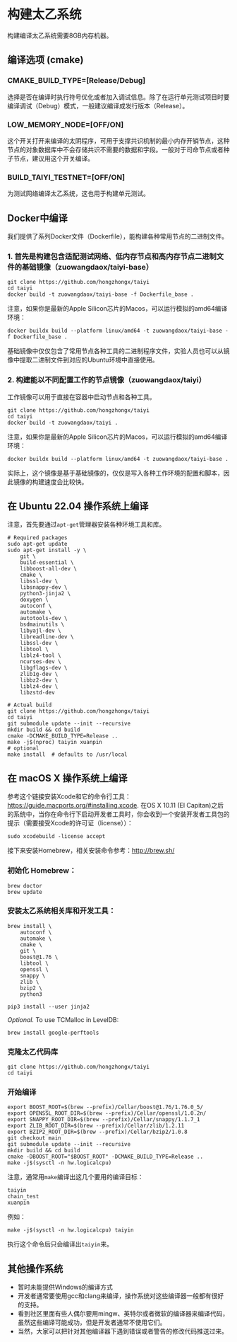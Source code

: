 # 构建太乙系统

构建编译太乙系统需要8GB内存机器。

## 编译选项 (cmake)

### CMAKE_BUILD_TYPE=[Release/Debug]

选择是否在编译时执行符号优化或者加入调试信息。除了在运行单元测试项目时要编译调试（Debug）模式，一般建议编译成发行版本（Release）。

### LOW_MEMORY_NODE=[OFF/ON]

这个开关打开来编译的太阴程序，可用于支撑共识机制的最小内存开销节点，这种节点的对象数据库中不会存储共识不需要的数据和字段。一般对于司命节点或者种子节点，建议用这个开关编译。

### BUILD_TAIYI_TESTNET=[OFF/ON]

为测试网络编译太乙系统，这也用于构建单元测试。

## Docker中编译

我们提供了系列Docker文件（Dockerfile），能构建各种常用节点的二进制文件。

### 1. 首先是构建包含适配测试网络、低内存节点和高内存节点二进制文件的基础镜像（zuowangdaox/taiyi-base）

    git clone https://github.com/hongzhongx/taiyi
    cd taiyi
    docker build -t zuowangdaox/taiyi-base -f Dockerfile_base .  

注意，如果你是最新的Apple Silicon芯片的Macos，可以运行模拟的amd64编译环境：

    docker buildx build --platform linux/amd64 -t zuowangdaox/taiyi-base -f Dockerfile_base .  

基础镜像中仅仅包含了常用节点各种工具的二进制程序文件，实验人员也可以从镜像中提取二进制文件到对应的Ubuntu环境中直接使用。

### 2. 构建能以不同配置工作的节点镜像（zuowangdaox/taiyi）

工作镜像可以用于直接在容器中启动节点和各种工具。

    git clone https://github.com/hongzhongx/taiyi
    cd taiyi
    docker build -t zuowangdaox/taiyi .  

注意，如果你是最新的Apple Silicon芯片的Macos，可以运行模拟的amd64编译环境：

    docker buildx build --platform linux/amd64 -t zuowangdaox/taiyi-base .  

实际上，这个镜像是基于基础镜像的，仅仅是写入各种工作环境的配置和脚本，因此镜像的构建速度会比较快。

## 在 Ubuntu 22.04 操作系统上编译

注意，首先要通过`apt-get`管理器安装各种环境工具和库。

    # Required packages
    sudo apt-get update
    sudo apt-get install -y \
        git \
        build-essential \
        libboost-all-dev \
        cmake \
        libssl-dev \
        libsnappy-dev \
        python3-jinja2 \
        doxygen \
        autoconf \
        automake \
        autotools-dev \
        bsdmainutils \
        libyajl-dev \
        libreadline-dev \
        libssl-dev \
        libtool \
        liblz4-tool \
        ncurses-dev \
        libgflags-dev \
        zlib1g-dev \
        libbz2-dev \
        liblz4-dev \
        libzstd-dev

    # Actual build
    git clone https://github.com/hongzhongx/taiyi
    cd taiyi
    git submodule update --init --recursive
    mkdir build && cd build
    cmake -DCMAKE_BUILD_TYPE=Release ..
    make -j$(nproc) taiyin xuanpin
    # optional
    make install  # defaults to /usr/local

## 在 macOS X 操作系统上编译

参考这个链接安装Xcode和它的命令行工具：https://guide.macports.org/#installing.xcode.  在OS X 10.11 (El Capitan)之后的系统中，当你在命令行下启动开发者工具时，你会收到一个安装开发者工具包的提示（需要接受Xcode的许可证（license））：

    sudo xcodebuild -license accept

接下来安装Homebrew，相关安装命令参考：http://brew.sh/

### 初始化 Homebrew：

    brew doctor
    brew update

### 安装太乙系统相关库和开发工具：

    brew install \
        autoconf \
        automake \
        cmake \
        git \
        boost@1.76 \
        libtool \
        openssl \
        snappy \
        zlib \
        bzip2 \
        python3
        
    pip3 install --user jinja2
    
*Optional.* To use TCMalloc in LevelDB:

    brew install google-perftools

### 克隆太乙代码库

    git clone https://github.com/hongzhongx/taiyi
    cd taiyi

### 开始编译

    export BOOST_ROOT=$(brew --prefix)/Cellar/boost@1.76/1.76.0_5/
    export OPENSSL_ROOT_DIR=$(brew --prefix)/Cellar/openssl/1.0.2n/
    export SNAPPY_ROOT_DIR=$(brew --prefix)/Cellar/snappy/1.1.7_1
    export ZLIB_ROOT_DIR=$(brew --prefix)/Cellar/zlib/1.2.11
    export BZIP2_ROOT_DIR=$(brew --prefix)/Cellar/bzip2/1.0.8
    git checkout main
    git submodule update --init --recursive
    mkdir build && cd build
    cmake -DBOOST_ROOT="$BOOST_ROOT" -DCMAKE_BUILD_TYPE=Release ..
    make -j$(sysctl -n hw.logicalcpu)

注意，通常用`make`编译出这几个要用的编译目标：

    taiyin
    chain_test
    xuanpin

例如：

    make -j$(sysctl -n hw.logicalcpu) taiyin

执行这个命令后只会编译出`taiyin`来。

## 其他操作系统

- 暂时未能提供Windows的编译方式
- 开发者通常要使用gcc和clang来编译，操作系统对这些编译器一般都有很好的支持。
- 看到社区里面有些人偶尔要用mingw、英特尔或者微软的编译器来编译代码，虽然这些编译可能成功，但是开发者通常不使用它们。
- 当然，大家可以把针对其他编译器下遇到错误或者警告的修改代码推送过来。
